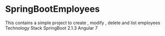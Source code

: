# SpringBootEmployees
This contains a simple project to create , modify , delete and list employees
Technology Stack
SpringBoot 2.1.3
Angular 7
